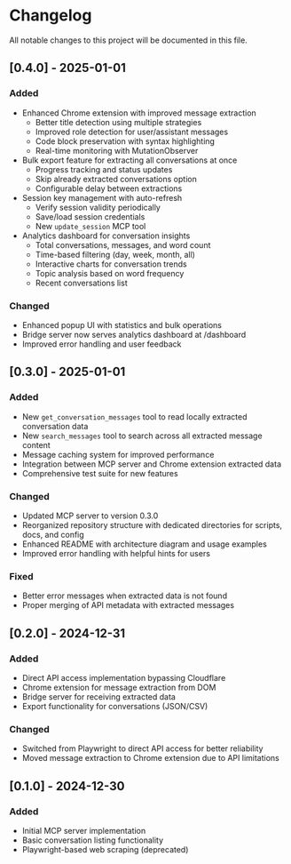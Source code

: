 # Changelog

All notable changes to this project will be documented in this file.

## [0.4.0] - 2025-01-01

### Added
- Enhanced Chrome extension with improved message extraction
  - Better title detection using multiple strategies
  - Improved role detection for user/assistant messages
  - Code block preservation with syntax highlighting
  - Real-time monitoring with MutationObserver
- Bulk export feature for extracting all conversations at once
  - Progress tracking and status updates
  - Skip already extracted conversations option
  - Configurable delay between extractions
- Session key management with auto-refresh
  - Verify session validity periodically
  - Save/load session credentials
  - New `update_session` MCP tool
- Analytics dashboard for conversation insights
  - Total conversations, messages, and word count
  - Time-based filtering (day, week, month, all)
  - Interactive charts for conversation trends
  - Topic analysis based on word frequency
  - Recent conversations list

### Changed
- Enhanced popup UI with statistics and bulk operations
- Bridge server now serves analytics dashboard at /dashboard
- Improved error handling and user feedback

## [0.3.0] - 2025-01-01

### Added
- New `get_conversation_messages` tool to read locally extracted conversation data
- New `search_messages` tool to search across all extracted message content
- Message caching system for improved performance
- Integration between MCP server and Chrome extension extracted data
- Comprehensive test suite for new features

### Changed
- Updated MCP server to version 0.3.0
- Reorganized repository structure with dedicated directories for scripts, docs, and config
- Enhanced README with architecture diagram and usage examples
- Improved error handling with helpful hints for users

### Fixed
- Better error messages when extracted data is not found
- Proper merging of API metadata with extracted messages

## [0.2.0] - 2024-12-31

### Added
- Direct API access implementation bypassing Cloudflare
- Chrome extension for message extraction from DOM
- Bridge server for receiving extracted data
- Export functionality for conversations (JSON/CSV)

### Changed
- Switched from Playwright to direct API access for better reliability
- Moved message extraction to Chrome extension due to API limitations

## [0.1.0] - 2024-12-30

### Added
- Initial MCP server implementation
- Basic conversation listing functionality
- Playwright-based web scraping (deprecated)